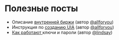 # Полезные посты

* Описание [внутренней биржи](https://golos.id/ru--golos/@allforyou/torguem-na-vnutrennei-birzhe-golosa) \(автор [@allforyou](https://golos.id/@allforyou)\)
* Инструкция по [созданию UIA](https://golos.id/ru--golos/@allforyou/sozdaem-i-ispolzuem-uia-na-golose) \(автор [@allforyou](https://golos.id/@allforyou)\)
* [Как работают ](https://golos.id/ru--golos/@lindsay/kak-rabotayut-klyuchi-i-paroli-golosa)ключи и пароли \(автор [@lindsay](https://golos.id/@lindsay)\)

